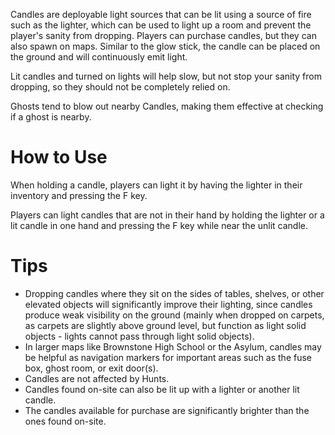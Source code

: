 Candles are deployable light sources that can be lit using a source of fire such as the lighter, which can be used to light up a room and prevent the player's sanity from dropping. Players can purchase candles, but they can also spawn on maps. Similar to the glow stick, the candle can be placed on the ground and will continuously emit light.

Lit candles and turned on lights will help slow, but not stop your sanity from dropping, so they should not be completely relied on.

Ghosts tend to blow out nearby Candles, making them effective at checking if a ghost is nearby.

# How to Use
When holding a candle, players can light it by having the lighter in their inventory and pressing the F key.

Players can light candles that are not in their hand by holding the lighter or a lit candle in one hand and pressing the F key while near the unlit candle.

# Tips

- Dropping candles where they sit on the sides of tables, shelves, or other elevated objects will significantly improve their lighting, since candles produce weak visibility on the ground (mainly when dropped on carpets, as carpets are slightly above ground level, but function as light solid objects - lights cannot pass through light solid objects).
- In larger maps like Brownstone High School or the Asylum, candles may be helpful as navigation markers for important areas such as the fuse box, ghost room, or exit door(s).
- Candles are not affected by Hunts.
- Candles found on-site can also be lit up with a lighter or another lit candle.
- The candles available for purchase are significantly brighter than the ones found on-site.
